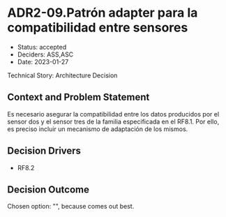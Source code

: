 # ADR2-09.Patrón adapter para la compatibilidad entre sensores

* Status: accepted
* Deciders: ASS,ASC
* Date: 2023-01-27

Technical Story: Architecture Decision

## Context and Problem Statement

Es necesario asegurar la compatibilidad entre los datos producidos por el sensor dos y el sensor tres de la familia especificada en el RF8.1. 
Por ello, es preciso incluir un mecanismo de adaptación de los mismos.

## Decision Drivers

* RF8.2

## Decision Outcome

Chosen option: "", because comes out best.
